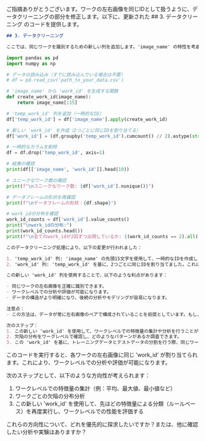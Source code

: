 ご指摘ありがとうございます。ワークの左右画像を同じIDとして扱うように、データクリーニングの部分を修正します。以下に、更新された ## 3. データクリーニング のコードを提供します。

```markdown
## 3. データクリーニング

ここでは、同じワークを識別するための新しい列を追加します。'image_name' の特性を考慮し、2つごとに同じワークIDを割り当てます。これにより、ワークの左右画像を同一のワークとして扱うことができます。
```

```python
import pandas as pd
import numpy as np

# データの読み込み（すでに読み込んでいる場合は不要）
# df = pd.read_csv('path_to_your_data.csv')

# 'image_name' から 'work_id' を生成する関数
def create_work_id(image_name):
    return image_name[:15]

# 'temp_work_id' 列を追加（一時的なID）
df['temp_work_id'] = df['image_name'].apply(create_work_id)

# 新しい 'work_id' を作成（2つごとに同じIDを割り当てる）
df['work_id'] = (df.groupby('temp_work_id').cumcount() // 2).astype(str) + '_' + df['temp_work_id']

# 一時的なカラムを削除
df = df.drop('temp_work_id', axis=1)

# 結果の確認
print(df[['image_name', 'work_id']].head(10))

# ユニークなワーク数の確認
print(f"\nユニークなワーク数: {df['work_id'].nunique()}")

# データフレームの形状を再確認
print(f"\nデータフレームの形状：{df.shape}")

# work_idの分布を確認
work_id_counts = df['work_id'].value_counts()
print("\nwork_idの分布:")
print(work_id_counts.head())
print(f"\n全てのwork_idが2回ずつ出現しているか: {(work_id_counts == 2).all()}")
```

```markdown
このデータクリーニング処理により、以下の変更が行われました：

1. 'temp_work_id' 列: 'image_name' の先頭15文字を使用して、一時的なIDを作成しました。
2. 'work_id' 列: 'temp_work_id' を基に、2つごとに同じIDを割り当てました。これにより、ワークの左右画像が同じ 'work_id' を持つようになります。

この新しい 'work_id' 列を使用することで、以下のような利点があります：

- 同じワークの左右画像を正確に識別できます。
- ワークレベルでの分析や評価が可能になります。
- データの構造がより明確になり、後続の分析やモデリングが容易になります。

注意点：
- この方法は、データが常に左右画像のペアで構成されていることを前提としています。もし、データの構造が異なる場合（例：一部のワークに左右画像がない場合）は、さらなる調整が必要になる可能性があります。

次のステップ：
1. この新しい 'work_id' を使用して、ワークレベルでの特徴量の集計や分析を行うことができます。
2. 欠陥の分布をワークレベルで確認し、どのようなパターンがあるか調査できます。
3. この 'work_id' を基に、トレーニングデータとテストデータの分割を行う際、同じワークのデータが異なるセットに入らないようにすることができます。
```

このコードを実行すると、各ワークの左右画像に同じ 'work_id' が割り当てられます。これにより、ワークレベルでの分析や評価が可能になります。

次のステップとして、以下のような方向性が考えられます：

1. ワークレベルでの特徴量の集計（例：平均、最大値、最小値など）
2. ワークごとの欠陥の分布分析
3. この新しい 'work_id' を使用して、先ほどの特徴量による分類（ルールベース）を再度実行し、ワークレベルでの性能を評価する

これらの方向性について、どれを優先的に探求したいですか？または、他に確認したい分析や実験はありますか？
